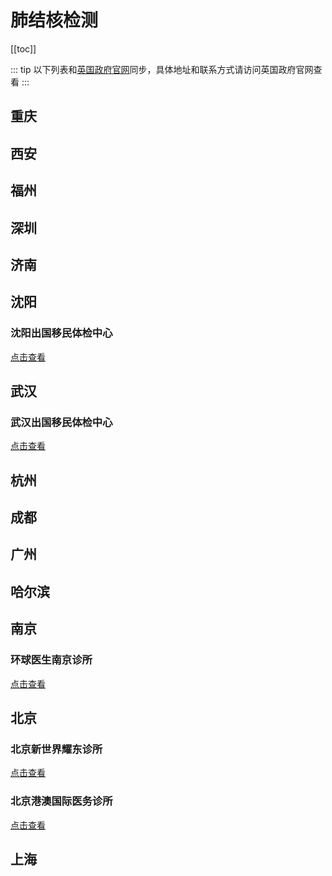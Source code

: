 # 肺结核检测

[[toc]]

::: tip
以下列表和[英国政府官网](https://www.gov.uk/government/publications/tuberculosis-test-for-a-uk-visa-clinics-in-china/approved-tuberculosis-testing-clinics-in-china)同步，具体地址和联系方式请访问英国政府官网查看
:::

## 重庆

## 西安

## 福州

## 深圳

## 济南

## 沈阳

### 沈阳出国移民体检中心

[点击查看](./Shenyang/Shenyang-IME-Centre/)

## 武汉

### 武汉出国移民体检中心

[点击查看](./Wuhan/IME-Centre-Wuhan/)

## 杭州

## 成都

## 广州

## 哈尔滨

## 南京

### 环球医生南京诊所

[点击查看](./Nanjing/Global-Doctor-Nanjing-Clinic/)

## 北京

### 北京新世界耀东诊所

[点击查看](./Beijing/Beijing-New-World-Eaton-Medical-Center/)

### 北京港澳国际医务诊所

[点击查看](./Beijing/Hong-Kong-International-Medical-Clinic/)

## 上海